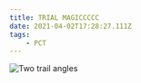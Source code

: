 ```yaml
---
title: TRIAL MAGICCCCC
date: 2021-04-02T17:28:27.111Z
tags: 
    - PCT
---
```

![Two trail angles ](/images/e0d10756-179b-4b14-ac1f-8ccd96ba6d35.jpeg "Two trail angles ")